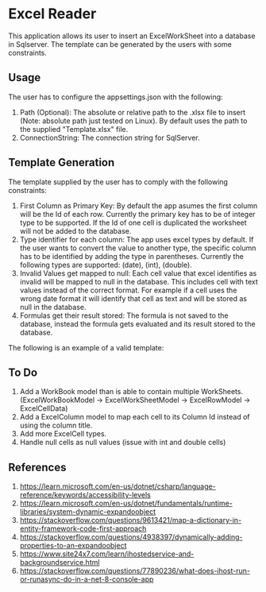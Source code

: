# Excel Reader

This application allows its user to insert an ExcelWorkSheet into a database in Sqlserver.
The template can be generated by the users with some constraints.

## Usage

The user has to configure the appsettings.json with the following:

1. Path (Optional): The absolute or relative path to the .xlsx file to insert
   (Note: absolute path just tested on Linux).
   By default uses the path to the supplied "Template.xlsx" file.
2. ConnectionString: The connection string for SqlServer.

## Template Generation

The template supplied by the user has to comply with the following constraints:

1. First Column as Primary Key: By default the app asumes the first column will be the Id of each row.
   Currently the primary key has to be of integer type to be supported. If the Id of one cell is duplicated
   the worksheet will not be added to the database.
2. Type identifier for each column: The app uses excel types by default. If the user wants to convert the
   value to another type, the specific column has to be identified by adding the type in parentheses. Currently
   the following types are supported: (date), (int), (double).
3. Invalid Values get mapped to null: Each cell value that excel identifies as invalid will be mapped to null
   in the database. This includes cell with text values instead of the correct format. For example if a cell uses
   the wrong date format it will identify that cell as text and will be stored as null in the database.
4. Formulas get their result stored: The formula is not saved to the database, instead the formula gets
   evaluated and its result stored to the database.

The following is an example of a valid template:

## To Do

1. Add a WorkBook model than is able to contain multiple WorkSheets.
   (ExcelWorkBookModel -> ExcelWorkSheetModel -> ExcelRowModel -> ExcelCellData)
2. Add a ExcelColumn model to map each cell to its Column Id instead of using
   the column title.
3. Add more ExcelCell types.
4. Handle null cells as null values (issue with int and double cells)

## References

1. <https://learn.microsoft.com/en-us/dotnet/csharp/language-reference/keywords/accessibility-levels>
2. <https://learn.microsoft.com/en-us/dotnet/fundamentals/runtime-libraries/system-dynamic-expandoobject>
3. <https://stackoverflow.com/questions/9613421/map-a-dictionary-in-entity-framework-code-first-approach>
4. <https://stackoverflow.com/questions/4938397/dynamically-adding-properties-to-an-expandoobject>
5. <https://www.site24x7.com/learn/ihostedservice-and-backgroundservice.html>
6. <https://stackoverflow.com/questions/77890236/what-does-ihost-run-or-runasync-do-in-a-net-8-console-app>
